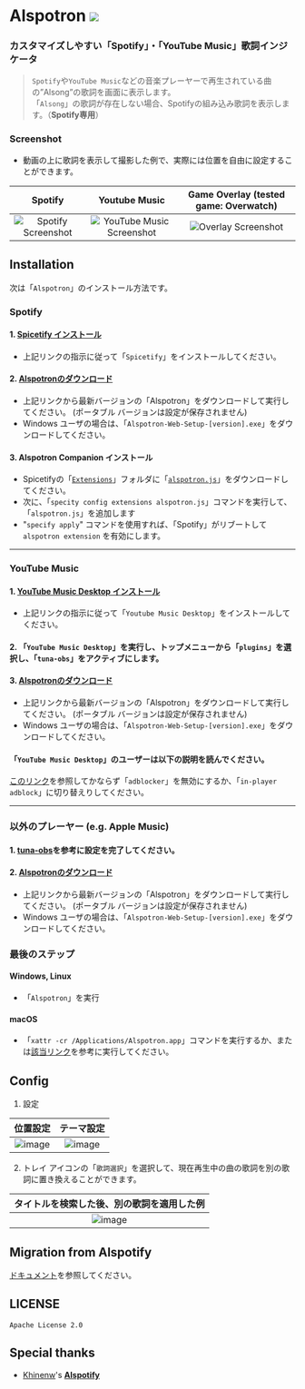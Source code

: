 # Alspotron <a href="https://github.com/organization/alspotron/releases/latest"><img src="https://img.shields.io/github/downloads/organization/alspotron/total.svg"/></a>

### カスタマイズしやすい「Spotify」・「YouTube Music」歌詞インジケータ

> `Spotify`や`YouTube Music`などの音楽プレーヤーで再生されている曲の”Alsong”の歌詞を画面に表示します。\
> 「`Alsong`」の歌詞が存在しない場合、Spotifyの組み込み歌詞を表示します。（**Spotify専用**）

### Screenshot

-   動画の上に歌詞を表示して撮影した例で、実際には位置を自由に設定することができます。

|                         Spotify                        |                                                        Youtube Music                                                        |                         Game Overlay (tested game: Overwatch)                       |
| :----------------------------------------------------: | :-------------------------------------------------------------------------------------------------------------------------: | :----------------------------------------------------: |
| ![Spotify Screenshot](https://i.imgur.com/0JJMhaU.png) | ![YouTube Music Screenshot](https://github.com/organization/alspotron/assets/16558115/fc22323e-d0b2-4abc-882e-2281c13f4cf4) | ![Overlay Screenshot](https://github.com/organization/alspotron/assets/16558115/7bb95071-b8f7-45e1-af59-02e1586d5dcc) |

## Installation

次は「`Alspotron`」のインストール方法です。

### Spotify

#### 1.  [Spicetify インストール](https://github.com/khanhas/spicetify-cli)

  -   上記リンクの指示に従って「`Spicetify`」をインストールしてください。

#### 2.  [Alspotronのダウンロード](https://github.com/organization/alspotron/releases)

  -   上記リンクから最新バージョンの「Alspotron」をダウンロードして実行してください。 (ポータブル バージョンは設定が保存されません)
  -   Windows ユーザの場合は、「`Alspotron-Web-Setup-[version].exe`」をダウンロードしてください。

#### 3.  Alspotron Companion インストール

  -   Spicetifyの「[`Extensions`](https://spicetify.app/docs/advanced-usage/extensions/)」フォルダに「[`alspotron.js`](https://powernukkit.github.io/DownGit/#/home?directFile=1&url=https://github.com/organization/alspotron/blob/master/extensions/alspotron.js)」をダウンロードしてください。
  -   次に、「`specity config extensions alspotron.js`」コマンドを実行して、「`alspotron.js`」を追加します
  -   "`specify apply`" コマンドを使用すれば、「Spotify」がリブートして `alspotron extension` を有効にします。

---

### YouTube Music

#### 1.  [YouTube Music Desktop インストール](https://github.com/th-ch/youtube-music/releases)

  -   上記リンクの指示に従って「`Youtube Music Desktop`」をインストールしてください。

#### 2.  「`YouTube Music Desktop`」を実行し、トップメニューから「`plugins`」を選択し、「`tuna-obs`」をアクティブにします。

#### 3.  [Alspotronのダウンロード](https://github.com/organization/alspotron/releases)

-   上記リンクから最新バージョンの「Alspotron」をダウンロードして実行してください。 (ポータブル バージョンは設定が保存されません)
-   Windows ユーザの場合は、「`Alspotron-Web-Setup-[version].exe`」をダウンロードしてください。

#### 「`YouTube Music Desktop`」のユーザーは以下の説明を読んでください。

[このリンク](https://github.com/organization/alspotron/issues/1)を参照してかならず「`adblocker`」を無効にするか、「`in-player adblock`」に切り替えりしてください。

---

### 以外のプレーヤー (e.g. Apple Music)

#### 1.  [tuna-obs](https://github.com/univrsal/tuna)を参考に設定を完了してください。
#### 2.  [Alspotronのダウンロード](https://github.com/organization/alspotron/releases)
  -   上記リンクから最新バージョンの「Alspotron」をダウンロードして実行してください。 (ポータブル バージョンは設定が保存されません)
  -   Windows ユーザの場合は、「`Alspotron-Web-Setup-[version].exe`」をダウンロードしてください。

### 最後のステップ

#### Windows, Linux

-   「`Alspotron`」を実行

#### macOS

-   「`xattr -cr /Applications/Alspotron.app`」コマンドを実行するか、または[該当リンク](https://iboysoft.com/jp/news/app-is-damaged-and-cannot-be-opened.html)を参考に実行してください。

## Config

1.  設定

|                                                   位置設定                                                   |                                                   テーマ設定                                                  |
|:--------------------------------------------------------------------------------------------------------:| :------------------------------------------------------------------------------------------------------: |
| ![image](https://github.com/organization/alspotron/assets/16558115/d09cc0ec-cab7-4fd4-89fe-0836699e352a) | ![image](https://github.com/organization/alspotron/assets/16558115/2e4ae98b-559e-4e8d-b3bb-f5e3081bcf88) |

2.  トレイ アイコンの「`歌詞選択`」を選択して、現在再生中の曲の歌詞を別の歌詞に置き換えることができます。

|                                          タイトルを検索した後、別の歌詞を適用した例                                          |
| :------------------------------------------------------------------------------------------------------: |
| ![image](https://github.com/organization/alspotron/assets/16558115/0315c44e-27cb-4882-a7d8-e6e91531790a) |

## Migration from Alspotify

[ドキュメント](https://github.com/organization/alspotron/blob/master/MIGRATION_FROM_ALSPOTIFY.md)を参照してください。

## LICENSE

`Apache License 2.0`

## Special thanks

-   [Khinenw](https://github.com/HelloWorld017)'s **[Alspotify](https://github.com/HelloWorld017/alspotify)**
